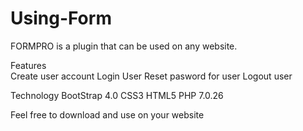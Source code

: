 # Using-Form

FORMPRO  is a plugin that can be used on any website.<br>

Features<br>
Create user account
Login User 
Reset pasword for user
Logout user 


Technology
BootStrap 4.0
CSS3
HTML5
PHP 7.0.26


Feel free to download and use on your website 



